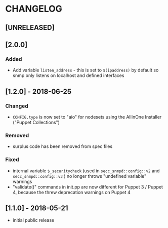# CHANGELOG
## [UNRELEASED]

## [2.0.0]
### Added
* Add variable `listen_address` - this is set to `$(ipaddress)` by default so snmp only listens on localhost and defined interfaces

## [1.2.0] - 2018-06-25
### Changed
* `CONFIG.type` is now set to "aio" for nodesets using the AllInOne Installer ("Puppet Collections")

### Removed
* surplus code has been removed from spec files

### Fixed
* internal variable `$_securitycheck` (used in `secc_snmpd::config::v2` and `secc_snmpd::config::v3` ) no longer throws "undefined variable" warnings
* "validate()" commands in init.pp are now different for Puppet 3 / Puppet 4, because the threw deprecation warnings on Puppet 4

## [1.1.0] - 2018-05-21
* initial public release
